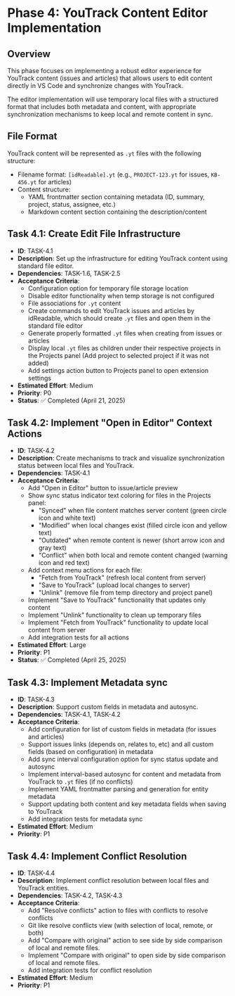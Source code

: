 # Phase 4: YouTrack Content Editor Implementation

## Overview
This phase focuses on implementing a robust editor experience for YouTrack content (issues and articles) that allows users to edit content directly in VS Code and synchronize changes with YouTrack.

The editor implementation will use temporary local files with a structured format that includes both metadata and content, with appropriate synchronization mechanisms to keep local and remote content in sync.

## File Format
YouTrack content will be represented as `.yt` files with the following structure:
- Filename format: `[idReadable].yt` (e.g., `PROJECT-123.yt` for issues, `KB-456.yt` for articles)
- Content structure:
  - YAML frontmatter section containing metadata (ID, summary, project, status, assignee, etc.)
  - Markdown content section containing the description/content

## Task 4.1: Create Edit File Infrastructure
- **ID**: TASK-4.1
- **Description**: Set up the infrastructure for editing YouTrack content using standard file editor.
- **Dependencies**: TASK-1.6, TASK-2.5
- **Acceptance Criteria**:
  - Configuration option for temporary file storage location
  - Disable editor functionality when temp storage is not configured
  - File associations for `.yt` content
  - Create commands to edit YouTrack issues and articles by idReadable, which should create `.yt` files and open them in the standard file editor
  - Generate properly formatted `.yt` files when creating from issues or articles
  - Display local `.yt` files as children under their respective projects in the Projects panel (Add project to selected project if it was not added)
  - Add settings action button to Projects panel to open extension settings
- **Estimated Effort**: Medium
- **Priority**: P0
- **Status**: ✅ Completed (April 21, 2025)

## Task 4.2: Implement "Open in Editor" Context Actions
- **ID**: TASK-4.2
- **Description**: Create mechanisms to track and visualize synchronization status between local files and YouTrack.
- **Dependencies**: TASK-4.1
- **Acceptance Criteria**:
  - Add "Open in Editor" button to issue/article preview
  - Show sync status indicator text coloring for files in the Projects panel:
    - "Synced" when file content matches server content (green circle icon and white text)
    - "Modified" when local changes exist (filled circle icon and yellow text)
    - "Outdated" when remote content is newer (short arrow icon and gray text)
    - "Conflict" when both local and remote content changed (warning icon and red text)
  - Add context menu actions for each file:
    - "Fetch from YouTrack" (refresh local content from server)
    - "Save to YouTrack" (upload local changes to server)
    - "Unlink" (remove file from temp directory and project panel)
  - Implement "Save to YouTrack" functionality that updates only content
  - Implement "Unlink" functionality to clean up temporary files
  - Implement "Fetch from YouTrack" functionality to update local content from server
  - Add integration tests for all actions
- **Estimated Effort**: Large
- **Priority**: P1
- **Status**: ✅ Completed (April 25, 2025)

## Task 4.3: Implement Metadata sync
- **ID**: TASK-4.3
- **Description**: Support custom fields in metadata and autosync.
- **Dependencies**: TASK-4.1, TASK-4.2
- **Acceptance Criteria**:
  - Add configuration for list of custom fields in metadata (for issues and articles)
  - Support issues links (depends on, relates to, etc) and all custom fields (based on configuration) in metadata
  - Add sync interval configuration option for sync status update and autosync
  - Implement interval-based autosync for content and metadata from YouTrack to `.yt` files (if no conflicts)
  - Implement YAML frontmatter parsing and generation for entity metadata
  - Support updating both content and key metadata fields when saving to YouTrack
  - Add integration tests for metadata sync
- **Estimated Effort**: Medium
- **Priority**: P1

## Task 4.4: Implement Conflict Resolution
- **ID**: TASK-4.4
- **Description**: Implement conflict resolution between local files and YouTrack entities.
- **Dependencies**: TASK-4.2, TASK-4.3
- **Acceptance Criteria**:
  - Add "Resolve conflicts" action to files with conflicts to resolve conflicts
  - Git like resolve conflicts view (with selection of local, remote, or both)
  - Add "Compare with original" action to see side by side comparison of local and remote files.
  - Implement "Compare with original" to open side by side comparison of local and remote files.
  - Add integration tests for conflict resolution
- **Estimated Effort**: Medium
- **Priority**: P1
